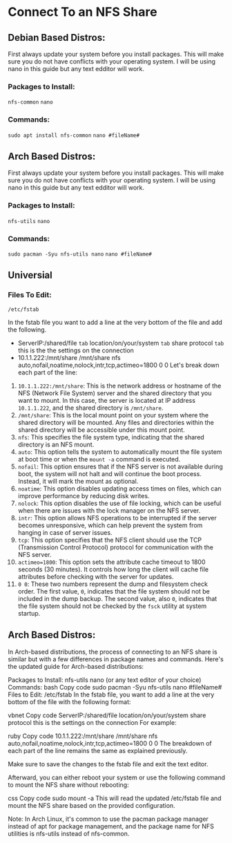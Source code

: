# Connect To an NFS Share

## Debian Based Distros:
First always update your system before you install packages.  This will make sure you do not have conflicts with your operating system.  I will be using nano in this guide but any text edditor will work.


### Packages to Install:
`nfs-common`
`nano`

### Commands:
`sudo apt install nfs-common`
`nano #fileName#`


## Arch Based Distros:
First always update your system before you install packages.  This will make sure you do not have conflicts with your operating system.  I will be using nano in this guide but any text edditor will work.  
### Packages to Install:
`nfs-utils`
`nano`
### Commands:
`sudo pacman -Syu nfs-utils nano`
`nano #fileName#`


## Universial
### Files To Edit:
`/etc/fstab`

In the fstab file you want to add a line at the very bottom of the file and add the following.
* ServerIP:/shared/file  `tab`  location/on/your/system  `tab`    share protocol   `tab`   this is the the settings on the connection
* 10.1.1.222:/mnt/share /mnt/share  nfs auto,nofail,noatime,nolock,intr,tcp,actimeo=1800 0 0
Let's break down each part of the line:
1. `10.1.1.222:/mnt/share`: This is the network address or hostname of the NFS (Network File System) server and the shared directory that you want to mount. In this case, the server is located at IP address `10.1.1.222`, and the shared directory is `/mnt/share`.
2. `/mnt/share`: This is the local mount point on your system where the shared directory will be mounted. Any files and directories within the shared directory will be accessible under this mount point.
3. `nfs`: This specifies the file system type, indicating that the shared directory is an NFS mount.
4. `auto`: This option tells the system to automatically mount the file system at boot time or when the `mount -a` command is executed.
5. `nofail`: This option ensures that if the NFS server is not available during boot, the system will not halt and will continue the boot process. Instead, it will mark the mount as optional.
6. `noatime`: This option disables updating access times on files, which can improve performance by reducing disk writes.
7. `nolock`: This option disables the use of file locking, which can be useful when there are issues with the lock manager on the NFS server.
8. `intr`: This option allows NFS operations to be interrupted if the server becomes unresponsive, which can help prevent the system from hanging in case of server issues.
9. `tcp`: This option specifies that the NFS client should use the TCP (Transmission Control Protocol) protocol for communication with the NFS server.
10. `actimeo=1800`: This option sets the attribute cache timeout to 1800 seconds (30 minutes). It controls how long the client will cache file attributes before checking with the server for updates.
11. `0 0`: These two numbers represent the dump and filesystem check order. The first value, `0`, indicates that the file system should not be included in the dump backup. The second value, also `0`, indicates that the file system should not be checked by the `fsck` utility at system startup.




## Arch Based Distros:

In Arch-based distributions, the process of connecting to an NFS share is similar but with a few differences in package names and commands. Here's the updated guide for Arch-based distributions:

Packages to Install:
nfs-utils
nano (or any text editor of your choice)
Commands:
bash
Copy code
sudo pacman -Syu nfs-utils
nano #fileName#
Files to Edit:
/etc/fstab
In the fstab file, you want to add a line at the very bottom of the file with the following format:

vbnet
Copy code
ServerIP:/shared/file  <tab>  location/on/your/system  <tab>    share protocol   <tab>   this is the settings on the connection
For example:

ruby
Copy code
10.1.1.222:/mnt/share /mnt/share  nfs auto,nofail,noatime,nolock,intr,tcp,actimeo=1800 0 0
The breakdown of each part of the line remains the same as explained previously.

Make sure to save the changes to the fstab file and exit the text editor.

Afterward, you can either reboot your system or use the following command to mount the NFS share without rebooting:

css
Copy code
sudo mount -a
This will read the updated /etc/fstab file and mount the NFS share based on the provided configuration.

Note: In Arch Linux, it's common to use the pacman package manager instead of apt for package management, and the package name for NFS utilities is nfs-utils instead of nfs-common.
